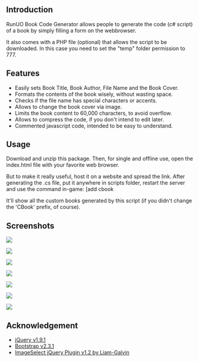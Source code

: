 ## Introduction ##

RunUO Book Code Generator allows people to generate the code (c# script) of a book by simply filling a form on the webbrowser.

It also comes with a PHP file (optional) that allows the script to be downloaded. In this case you need to set the "temp" folder permission to 777. 

## Features ##

- Easily sets Book Title, Book Author, File Name and the Book Cover.
- Formats the contents of the book wisely, without wasting space.
- Checks if the file name has special characters or accents.
- Allows to change the book cover via image.
- Limits the book content to 60,000 characters, to avoid overflow.
- Allows to compress the code, if you don't intend to edit later.
- Commented javascript code, intended to be easy to understand.

## Usage ##

Download and unzip this package. Then, for single and offline use, open the index.html file with your favorite web browser.

But to make it really useful, host it on a website and spread the link.
After generating the .cs file, put it anywhere in scripts folder, restart the server and use the command in-game: [add cbook

It'll show all the custom books generated by this script (if you didn't change the 'CBook' prefix, of course).


## Screenshots ##

![](http://i.imgur.com/1aJDIZ5.png)

![](http://i.imgur.com/diP9xIf.png)

![](http://i.imgur.com/CwpTP4t.png)

![](http://i.imgur.com/DoeHFXH.png)

![](http://i.imgur.com/tRWmoAz.png)

![](http://i.imgur.com/yJ7FFHI.png)

![](http://i.imgur.com/0rSzqzn.jpg)

## Acknowledgement ##

- [jQuery v1.9.1](http://jquery.com/)
- [Bootstrap v2.3.1](http://getbootstrap.com/)
- [ImageSelect jQuery Plugin v1.2 by Liam-Galvin](http://www.liam-galvin.co.uk/imageselect/)